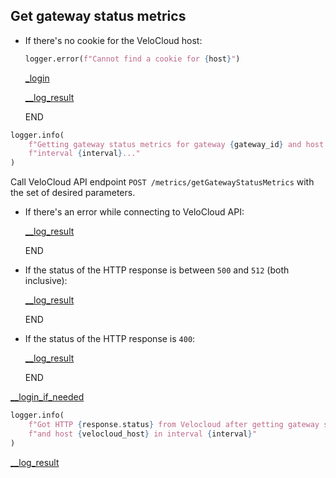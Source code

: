 ## Get gateway status metrics

* If there's no cookie for the VeloCloud host:
    ```python
    logger.error(f"Cannot find a cookie for {host}")
    ```

    [_login](_login.md)

    [__log_result](__log_result.md)

    END

```python
logger.info(
    f"Getting gateway status metrics for gateway {gateway_id} and host {velocloud_host} in "
    f"interval {interval}..."
)
```
  
Call VeloCloud API endpoint `POST /metrics/getGatewayStatusMetrics` with the set of desired parameters.

* If there's an error while connecting to VeloCloud API:

    [__log_result](__log_result.md)

    END

* If the status of the HTTP response is between `500` and `512` (both inclusive):

    [__log_result](__log_result.md)

    END

* If the status of the HTTP response is `400`:

    [__log_result](__log_result.md)

    END

[__login_if_needed](__login_if_needed.md)

```python
logger.info(
    f"Got HTTP {response.status} from Velocloud after getting gateway status metrics for gateway {gateway_id} "
    f"and host {velocloud_host} in interval {interval}"
)
```

[__log_result](__log_result.md)